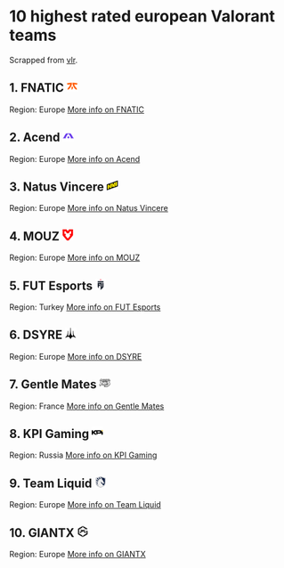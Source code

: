 # 10 highest rated european Valorant teams
Scrapped from [vlr](https://www.vlr.gg/rankings).

## 1. FNATIC <img src="team_logos/62a40cc2b5e29.png" width="20" height="20">
 Region: Europe
 [More info on FNATIC](team_pages/team_page1.md)

## 2. Acend <img src="team_logos/62a4157412b4f.png" width="20" height="20">
 Region: Europe
 [More info on Acend](team_pages/team_page2.md)

## 3. Natus Vincere <img src="team_logos/62a4109ddbd7f.png" width="20" height="20">
 Region: Europe
 [More info on Natus Vincere](team_pages/team_page3.md)

## 4. MOUZ <img src="team_logos/61f8e777f0e8f.png" width="20" height="20">
 Region: Europe
 [More info on MOUZ](team_pages/team_page4.md)

## 5. FUT Esports <img src="team_logos/632be9976b8fe.png" width="20" height="20">
 Region: Turkey
 [More info on FUT Esports](team_pages/team_page5.md)

## 6. DSYRE <img src="team_logos/639b017f8d1fd.png" width="20" height="20">
 Region: Europe
 [More info on DSYRE](team_pages/team_page6.md)

## 7. Gentle Mates <img src="team_logos/643bed90680b9.png" width="20" height="20">
 Region: France
 [More info on Gentle Mates](team_pages/team_page7.md)

## 8. KPI Gaming <img src="team_logos/6359119895b14.png" width="20" height="20">
 Region: Russia
 [More info on KPI Gaming](team_pages/team_page8.md)

## 9. Team Liquid <img src="team_logos/640c381f0603f.png" width="20" height="20">
 Region: Europe
 [More info on Team Liquid](team_pages/team_page9.md)

## 10. GIANTX <img src="team_logos/657b2f3fcd199.png" width="20" height="20">
 Region: Europe
 [More info on GIANTX](team_pages/team_page10.md)

